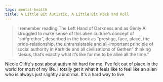 ```yaml
---
tags: mental-health
title: A Little Bit Autistic, A Little Bit Rock and Roll
---
```


> I remember reading The Left Hand of Darkness and as Genly Ai struggled to make sense of this alien culture’s concept of “shifgrethor”, described in the book as “prestige, face, place, the pride-relationship, the untranslatable and all-important principle of social authority in Karhide and all civilizations of Gethen” thinking “Jesus, that’s exactly what it’s like for me to be alive all the time.”

Nicole Cliffe's [post about autism](https://nicole.substack.com/p/a-little-bit-autistic-a-little-bit) hit hard for me. I've felt out of place in the world for most of my life. I totally get it what it feels like to feel like an alien who is always just slightly abnormal. It's a hard way to live
